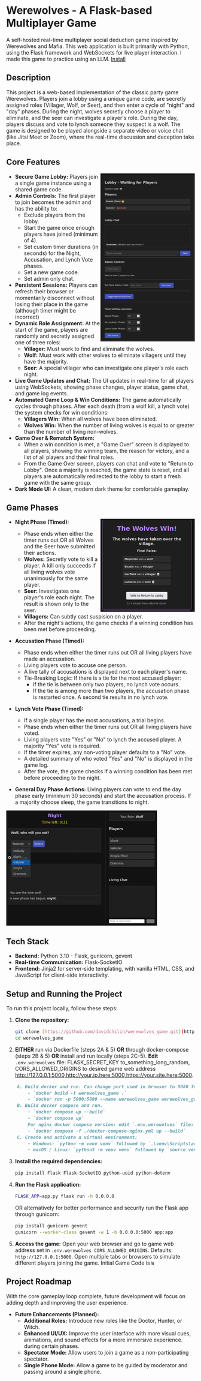 # **Werewolves - A Flask-based Multiplayer Game**

A self-hosted real-time multiplayer social deduction game inspired by Werewolves and Mafia. This web application is built primarily with Python, using the Flask framework and WebSockets for live player interaction. I made this game to practice using an LLM. [Install](#setup-and-running-the-project)

## **Description**

This project is a web-based implementation of the classic party game Werewolves. Players join a lobby using a unique game code, are secretly assigned roles (Villager, Wolf, or Seer), and then enter a cycle of "night" and "day" phases. During the night, wolves secretly choose a player to eliminate, and the seer can investigate a player's role. During the day, players discuss and vote to lynch someone they suspect is a wolf. The game is designed to be played alongside a separate video or voice chat (like Jitsi Meet or Zoom), where the real-time discussion and deception take place.

## **Core Features**

<img src="lobby.png" width="50%" align="right" />

- **Secure Game Lobby:** Players join a single game instance using a shared game code.
- **Admin Controls:** The first player to join becomes the admin and has the ability to:
  - Exclude players from the lobby.
  - Start the game once enough players have joined (minimum of 4).
  - Set custom timer durations (in seconds) for the Night, Accusation, and Lynch Vote phases.
  - Set a new game code.
  - Set admin only chat.
- **Persistent Sessions:** Players can refresh their browser or momentarily disconnect without losing their place in the game (although timer might be incorrect)
- **Dynamic Role Assignment:** At the start of the game, players are randomly and secretly assigned one of three roles:
  - **Villager:** Must work to find and eliminate the wolves.
  - **Wolf:** Must work with other wolves to eliminate villagers until they have the majority.
  - **Seer:** A special villager who can investigate one player's role each night.
- **Live Game Updates and Chat:** The UI updates in real-time for all players using WebSockets, showing phase changes, player status, game chat, and game log events.
- **Automated Game Loop & Win Conditions:** The game automatically cycles through phases. After each death (from a wolf kill, a lynch vote) the system checks for win conditions:
  - **Villagers Win:** When all wolves have been eliminated.
  - **Wolves Win:** When the number of living wolves is equal to or greater than the number of living non-wolves.
- **Game Over & Rematch System:**
  - When a win condition is met, a "Game Over" screen is displayed to all players, showing the winning team, the reason for victory, and a list of all players and their final roles.
  - From the Game Over screen, players can chat and vote to "Return to Lobby". Once a majority is reached, the game state is reset, and all players are automatically redirected to the lobby to start a fresh game with the same group.
- **Dark Mode UI:** A clean, modern dark theme for comfortable gameplay.

## **Game Phases**

<img src="game_over.png" width="50%" align="right"/>

- **Night Phase (Timed):**

  - Phase ends when either the timer runs out OR all Wolves and the Seer have submitted their actions.
  - **Wolves:** Secretly vote to kill a player. A kill only succeeds if all living wolves vote unanimously for the same player.
  - **Seer:** Investigates one player's role each night. The result is shown only to the seer.
  - **Villagers:** Can subtly cast suspision on a player.
  - After the night's actions, the game checks if a winning condition has been met before proceeding.

- **Accusation Phase (Timed):**

  - Phase ends when either the timer runs out OR all living players have made an accusation.
  - Living players vote to accuse one person.
  - A live tally of accusations is displayed next to each player's name.
  - Tie-Breaking Logic: If there is a tie for the most accused player:
    - If the tie is between only two players, no lynch vote occurs.
    - If the tie is among more than two players, the accusation phase is
      restarted once. A second tie results in no lynch vote.

- **Lynch Vote Phase (Timed):**

  - If a single player has the most accusations, a trial begins.
  - Phase ends when either the timer runs out OR all living players have voted.
  - Living players vote "Yes" or "No" to lynch the accused player. A majority "Yes" vote is required.
  - If the timer expires, any non-voting player defaults to a "No" vote.
  - A detailed summary of who voted "Yes" and "No" is displayed in the game log.
  - After the vote, the game checks if a winning condition has been met before proceeding to the night.

- **General Day Phase Actions:** Living players can vote to end the day phase early (minimum 30 seconds) and start the accusation process. If a majority choose sleep, the game transitions to night.

<img src="game_screen.png" width="80%" align="center"/>

## **Tech Stack**

- **Backend:** Python 3.10 - Flask, gunicorn, gevent
- **Real-time Communication:** Flask-SocketIO
- **Frontend:** Jinja2 for server-side templating, with vanilla HTML, CSS, and JavaScript for client-side interactivity.

## **Setup and Running the Project**

To run this project locally, follow these steps:

1.  **Clone the repository:**
    ```bash
    git clone [https://github.com/davidchilin/werewolves_game.git](https://github.com/davidchilin/werewolves_game.git)
    cd werewolves_game
    ```

2. **EITHER** run via Dockerfile (steps 2A & 5) **OR** through docker-compose (steps 2B & 5) **OR** install and run locally (steps 2C-5). **Edit** `.env.werewolves` file: FLASK_SECRET_KEY to_something_long_random, CORS_ALLOWED_ORIGINS to desired game web address http://127.0.0.1:5000,http://your.ip.here:5000,https://your.site.here:5000.
```markdown
    A. Build docker and run. Can change port used in browser to 8080 for example: -p 8080:5000.   
        - `docker build -t werewolves_game .`
        - `docker run -p 5000:5000 --name werewolves_game werewolves_game`
    B. Build docker compose and run.
        - `docker compose up --build`
        - `docker compose up`
        For nginx docker compose version: edit `.env.werewolves` file: NGINX_PORT to desired port (default 5000) and server_name in nginx.conf
        - `docker compose -f ./docker-compose-nginx.yml up --build`
    C. Create and activate a virtual environment:
        - Windows: `python -m venv venv` followed by `.\venv\Scripts\activate`
        - macOS / Linux: `python3 -m venv venv` followed by `source venv/bin/activate`
```

3.  **Install the required dependencies:**

    ```bash
    pip install Flask Flask-SocketIO python-uuid python-dotenv
    ```

4.  **Run the Flask application:**

    ```bash
    FLASK_APP=app.py flask run -h 0.0.0.0
    ```
    OR alternatively for better performance and security run the Flask app through gunicorn:
    ```bash
    pip install gunicorn gevent
    gunicorn --worker-class gevent -w 1 -b 0.0.0.0:5000 app:app
    ```

5.  **Access the game:** Open your web browser and go to game web address set in `.env.werewolves CORS_ALLOWED_ORIGINS`. Defaults: `http://127.0.0.1:5000`. Open multiple tabs or browsers to simulate different players joining the game. Initial Game Code is `W`

## **Project Roadmap**

With the core gameplay loop complete, future development will focus on adding depth and improving the user experience.

- **Future Enhancements (Planned):**
  - **Additional Roles:** Introduce new roles like the Doctor, Hunter, or Witch.
  - **Enhanced UI/UX:** Improve the user interface with more visual cues, animations, and sound effects for a more immersive experience. during certain phases.
  - **Spectator Mode:** Allow users to join a game as a non-participating spectator.
  - **Single Phone Mode:** Allow a game to be guided by moderator and passing around a single phone.
